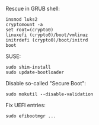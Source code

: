 
Rescue in GRUB shell:

```
insmod luks2
cryptomount -a
set root=(crypto0)
linuxefi (crypto0)/boot/vmlinuz
initrdefi (crypto0)/boot/initrd
boot
```

SUSE:

```
sudo shim-install
sudo update-bootloader
```

Disable so-called "Secure Boot":

`sudo mokutil --disable-validation`

Fix UEFI entries:

`sudo efibootmgr ...`
